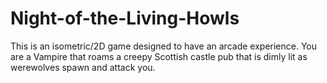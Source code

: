 # Night-of-the-Living-Howls
This is an isometric/2D game designed to have an arcade experience. You are a Vampire that roams a creepy Scottish castle pub that is dimly lit as werewolves spawn and attack you.
